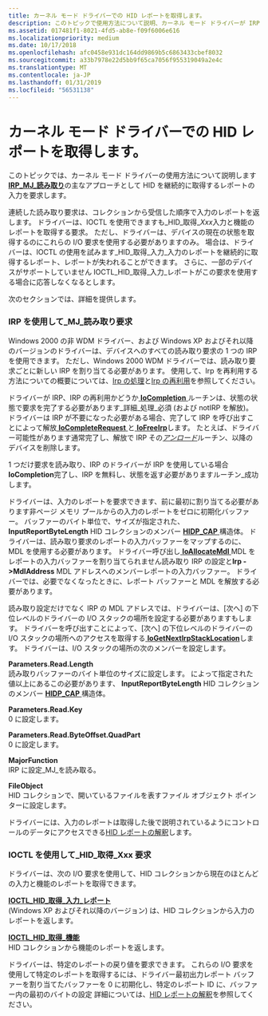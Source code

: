 ```yaml
---
title: カーネル モード ドライバーでの HID レポートを取得します。
description: このトピックで使用方法について説明、カーネル モード ドライバーが IRP_MJ_READ 要求の主なアプローチとして HID 入力レポートを継続的に取得するため。
ms.assetid: 017481f1-8021-4fd5-ab8e-f09f6006e616
ms.localizationpriority: medium
ms.date: 10/17/2018
ms.openlocfilehash: afc0458e931dc164dd9869b5c6863433cbef8032
ms.sourcegitcommit: a33b7978e22d5bb9f65ca7056f955319049a2e4c
ms.translationtype: MT
ms.contentlocale: ja-JP
ms.lasthandoff: 01/31/2019
ms.locfileid: "56531138"
---
```

# <a name="obtaining-hid-reports-by-kernel-mode-drivers"></a>カーネル モード ドライバーでの HID レポートを取得します。


このトピックでは、カーネル モード ドライバーの使用方法について説明します[ **IRP\_MJ\_読み取り**](https://msdn.microsoft.com/library/windows/hardware/ff550794)の主なアプローチとして HID を継続的に取得するレポートの入力を要求します。

連続した読み取り要求は、コレクションから受信した順序で入力のレポートを返します。 ドライバーは、IOCTL を使用できますも\_HID\_取得\_*Xxx*入力と機能のレポートを取得する要求。 ただし、ドライバーは、デバイスの現在の状態を取得するのにこれらの I/O 要求を使用する必要がありますのみ。 場合は、ドライバーは、IOCTL の使用を試みます\_HID\_取得\_入力\_入力のレポートを継続的に取得するレポート、レポートが失われることができます。 さらに、一部のデバイスがサポートしていません IOCTL\_HID\_取得\_入力\_レポートがこの要求を使用する場合に応答しなくなるとします。

次のセクションでは、詳細を提供します。

### <a href="" id="using-irp-ml-read-requests"></a>IRP を使用して\_MJ\_読み取り要求

Windows 2000 の非 WDM ドライバー、および Windows XP およびそれ以降のバージョンのドライバーは、デバイスへのすべての読み取り要求の 1 つの IRP を使用できます。 ただし、Windows 2000 WDM ドライバーでは、読み取り要求ごとに新しい IRP を割り当てる必要があります。 使用して、Irp を再利用する方法についての概要については、[Irp の処理](https://msdn.microsoft.com/library/windows/hardware/ff546847)と[Irp の再利用](https://msdn.microsoft.com/library/windows/hardware/ff561107)を参照してください。

ドライバーが IRP、IRP の再利用かどうか[ **IoCompletion** ](https://msdn.microsoft.com/library/windows/hardware/ff548354)ルーチンは、状態の状態で要求を完了する必要があります\_詳細\_処理\_必須 (および notIRP を解放)。 ドライバーは IRP が不要になった必要がある場合、完了して IRP を呼び出すことによって解放[ **IoCompleteRequest** ](https://msdn.microsoft.com/library/windows/hardware/ff548343)と[ **IoFreeIrp**](https://msdn.microsoft.com/library/windows/hardware/ff549113)します。 たとえば、ドライバー可能性があります通常完了し、解放で IRP その[*アンロード*](https://msdn.microsoft.com/library/windows/hardware/ff564886)ルーチン、以降のデバイスを削除します。

1 つだけ要求を読み取り、IRP のドライバーが IRP を使用している場合**IoCompletion**完了し、IRP を無料し、状態を返す必要がありますルーチン\_成功します。

ドライバーは、入力のレポートを要求できます、前に最初に割り当てる必要があります非ページ メモリ プールからの入力のレポートをゼロに初期化バッファー。 バッファーのバイト単位で、サイズが指定された、 **InputReportByteLength** HID コレクションのメンバー [ **HIDP\_CAP** ](https://msdn.microsoft.com/library/windows/hardware/ff539697)構造体。 ドライバーは、読み取り要求のレポートの入力バッファーをマップするのに、MDL を使用する必要があります。 ドライバー呼び出し[ **IoAllocateMdl** ](https://msdn.microsoft.com/library/windows/hardware/ff548263) MDL をレポートの入力バッファーを割り当てられません読み取り IRP の設定と**Irp -&gt;MdlAddress** MDL アドレスへのメンバーレポートの入力バッファー。 ドライバーでは、必要でなくなったときに、レポート バッファーと MDL を解放する必要があります。

読み取り設定だけでなく IRP の MDL アドレスでは、ドライバーは、[次へ] の下位レベルのドライバーの I/O スタックの場所を設定する必要がありますもします。 ドライバーを呼び出すことによって、[次へ] の下位レベルのドライバーの I/O スタックの場所へのアクセスを取得する[ **IoGetNextIrpStackLocation**](https://msdn.microsoft.com/library/windows/hardware/ff549266)します。 ドライバーは、I/O スタックの場所の次のメンバーを設定します。

<a href="" id="parameters-read-length"></a>**Parameters.Read.Length**  
読み取りバッファーのバイト単位のサイズに設定します。 によって指定された値以上にあるこの必要があります、 **InputReportByteLength** HID コレクションのメンバー [ **HIDP\_CAP** ](https://msdn.microsoft.com/library/windows/hardware/ff539697)構造体。

<a href="" id="parameters-read-key"></a>**Parameters.Read.Key**  
0 に設定します。

<a href="" id="parameters-read-byteoffset-quadpart"></a>**Parameters.Read.ByteOffset.QuadPart**  
0 に設定します。

<a href="" id="majorfunction"></a>**MajorFunction**  
IRP に設定\_MJ\_を読み取る。

<a href="" id="fileobject"></a>**FileObject**  
HID コレクションで、開いているファイルを表すファイル オブジェクト ポインターに設定します。

ドライバーには、入力のレポートは取得した後で説明されているようにコントロールのデータにアクセスできる[HID レポートの解釈](interpreting-hid-reports.md)します。

### <a href="" id="using-ioctl-hid-get-xxx-requests"></a>IOCTL を使用して\_HID\_取得\_Xxx 要求

ドライバーは、次の I/O 要求を使用して、HID コレクションから現在のほとんどの入力と機能のレポートを取得できます。

<a href="" id="ioctl-hid-get-input-report"></a>[**IOCTL\_HID\_取得\_入力\_レポート**](https://msdn.microsoft.com/library/windows/hardware/ff541126)  
(Windows XP およびそれ以降のバージョン) は、HID コレクションから入力のレポートを返します。

<a href="" id="ioctl-hid-get-feature"></a>[**IOCTL\_HID\_取得\_機能**](https://msdn.microsoft.com/library/windows/hardware/ff541100)  
HID コレクションから機能のレポートを返します。

ドライバーは、特定のレポートの戻り値を要求できます。 これらの I/O 要求を使用して特定のレポートを取得するには、ドライバー最初出力レポート バッファーを割り当てたバッファーを 0 に初期化し、特定のレポート ID に、バッファー内の最初のバイトの設定 詳細については、[HID レポートの解釈](interpreting-hid-reports.md)を参照してください。

 

 





